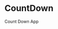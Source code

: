 # CountDown
 Count Down App
   
        
                                    
                             
                  
            
      
 
